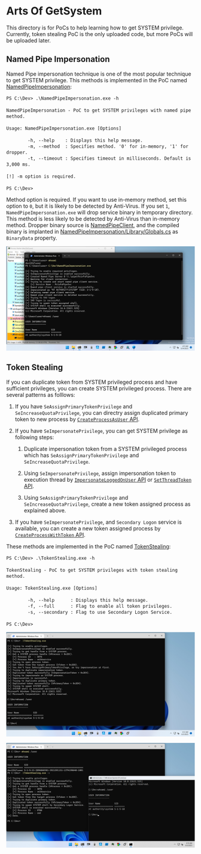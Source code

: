 # Arts Of GetSystem

This directory is for PoCs to help learning how to get SYSTEM privilege.
Currently, token stealing PoC is the only uploaded code, but more PoCs will be uploaded later.

## Named Pipe Impersonation

Named Pipe impersonation technique is one of the most popular technique to get SYSTEM privilege.
This methods is implemented in the PoC named [NamedPipeImpersonation](./NamedPipeImpersonation):

```
PS C:\Dev> .\NamedPipeImpersonation.exe -h

NamedPipeImpersonation - PoC to get SYSTEM privileges with named pipe method.

Usage: NamedPipeImpersonation.exe [Options]

        -h, --help    : Displays this help message.
        -m, --method  : Specifies method. '0' for in-memory, '1' for dropper.
        -t, --timeout : Specifies timeout in milliseconds. Default is 3,000 ms.

[!] -m option is required.

PS C:\Dev>
```

Method option is required.
If you want to use in-memory method, set this option to `0`, but it is likely to be detected by Anti-Virus.
If you set `1`, `NamedPipeImpersonation.exe` will drop service binary in temporary directory.
This method is less likely to be detected by Anti-Virus than in-memory method.
Dropper binary source is [NamedPipeClient](./NamedPipeClient), and the compiled binary is implanted in [NamedPipeImpersonation/Library/Globals.cs](./NamedPipeImpersonation/Library/Globals.cs) as `BinaryData` property.

![](./figures/NamedPipeImpersonation.png)


## Token Stealing

If you can duplicate token from SYSTEM privileged process and have sufficient privileges, you can create SYSTEM privileged process.
There are several patterns as folllows:

1. If you have `SeAssignPrimaryTokenPrivilege` and `SeIncreaseQuotaPrivilege`, you can directry assign duplicated primary token to new process by [`CreateProcessAsUser` API](https://learn.microsoft.com/en-us/windows/win32/api/processthreadsapi/nf-processthreadsapi-createprocessasusera).

2. If you have `SeImpersonatePrivilege`, you can get SYSTEM privilege as following steps:

    1. Duplicate impersonation token from a SYSTEM privileged process which has `SeAssignPrimaryTokenPrivilege` and `SeIncreaseQuotaPrivilege`.

    2. Using `SeImpersonatePrivilege`, assign impersonation token to execution thread by [`ImpersonateLoggedOnUser` API](https://learn.microsoft.com/en-us/windows/win32/api/securitybaseapi/nf-securitybaseapi-impersonateloggedonuser) or [`SetThreadToken` API](https://learn.microsoft.com/en-us/windows/win32/api/processthreadsapi/nf-processthreadsapi-setthreadtoken).

    3. Using `SeAssignPrimaryTokenPrivilege` and `SeIncreaseQuotaPrivilege`, create a new token assigned process as explained above.

3. If you have `SeImpersonatePrivilege`, and `Secondary Logon` service is available, you can create a new token assigned process by [`CreateProcessWithToken` API](https://learn.microsoft.com/en-us/windows/win32/api/winbase/nf-winbase-createprocesswithtokenw).

These methods are implemented in the PoC named [TokenStealing](./TokenStealing):

```
PS C:\Dev> .\TokenStealing.exe -h

TokenStealing - PoC to get SYSTEM privileges with token stealing method.

Usage: TokenStealing.exe [Options]

        -h, --help      : Displays this help message.
        -f, --full      : Flag to enable all token privileges.
        -s, --secondary : Flag to use Secondary Logon Service.

PS C:\Dev>
```

![](./figures/AssignPrimaryToken.png)

![](./figures/SecondaryLogon.png)
